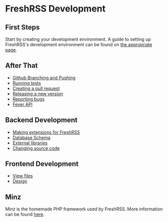 # FreshRSS Development

## First Steps

Start by creating your development environment. A guide to setting up FreshRSS's development environment can be found on [the appropriate page](02_First_steps.md).

## After That

* [Github Branching and Pushing](02_Github.md)
* [Running tests](03_Running_tests.md)
* [Creating a pull request](04_Pull_requests.md)
* [Releasing a new version](05_Release_new_version.md)
* [Reporting bugs](06_Reporting_Bugs.md)
* [Fever API](06_Fever_API.md)

## Backend Development

* [Making extensions for FreshRSS](03_Backend/05_Extensions.md)
* [Database Schema](03_Backend/01_Database_schema.md)
* [External libraries](03_Backend/03_External_libraries.md)
* [Changing source code](03_Backend/04_Changing_source_code.md)

## Frontend Development

* [View files](04_Frontend/01_View_files.md)
* [Design](04_Frontend/02_Design.md)

## Minz
Minz is the homemade PHP framework used by FreshRSS. More information can be found [here](Minz/index.md).